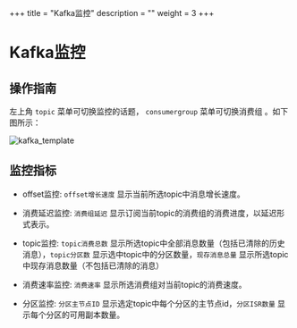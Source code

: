 +++
title = "Kafka监控"
description = ""
weight = 3
+++

# Kafka监控

## 操作指南

左上角 `topic` 菜单可切换监控的话题， `consumergroup` 菜单可切换消费组 。如下图所示：

![kafka_template](/docs/user-guide/operating-manage/application-monitoring/image/kafka_template.png)

## 监控指标

 - offset监控: `offset增长速度` 显示当前所选topic中消息增长速度。

 - 消费延迟监控: `消费组延迟` 显示订阅当前topic的消费组的消费进度，以延迟形式表示。 

 - topic监控: `topic消费总数` 显示所选topic中全部消息数量（包括已清除的历史消息），`topic分区数` 显示选中topic中的分区数量，`现存消息总量` 显示所选topic中现存消息数量（不包括已清除的消息）

 - 消费速率监控: `消费速率` 显示所选消费组对当前topic的消费速度。

 - 分区监控: `分区主节点ID` 显示选定topic中每个分区的主节点id，`分区ISR数量` 显示每个分区的可用副本数量。
